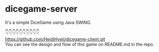 # dicegame-server
It's a simple DiceGame using Java SWING.

👇👇👇👇👇👇👇👇👇👇  
https://github.com/HeidiHyeji/dicegame-client.git  
You can see the design and flow of this game on README.md in the repo.
